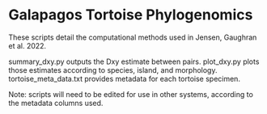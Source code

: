 # Galapagos Tortoise Phylogenomics

These scripts detail the computational methods used in Jensen, Gaughran et al. 2022.

summary_dxy.py outputs the Dxy estimate between pairs. plot_dxy.py plots those estimates according to species, island, and morphology. tortoise_meta_data.txt provides metadata for each tortoise specimen. 

Note: scripts will need to be edited for use in other systems, according to the metadata columns used. 
